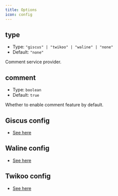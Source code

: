 ```yaml
---
title: Options
icon: config
---
```


## type

- Type: `"giscus" | "twikoo" | "waline" | "none"`
- Default: `"none"`

Comment service provider.

## comment

- Type: `boolean`
- Default: `true`

Whether to enable comment feature by default.

## Giscus config

- [See here](giscus.md)

## Waline config

- [See here](waline.md)

## Twikoo config

- [See here](twikoo.md)
